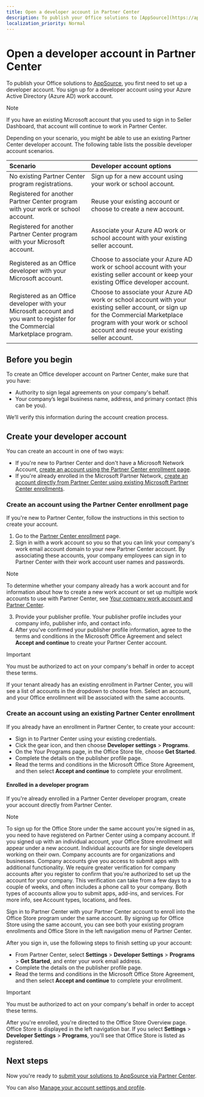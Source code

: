 ```yaml
---
title: Open a developer account in Partner Center
description: To publish your Office solutions to [AppSource](https://appsource.microsoft.com), you first need to set up a developer account.
localization_priority: Normal
---
```


# Open a developer account in Partner Center

To publish your Office solutions to [AppSource](https://appsource.microsoft.com), you first need to set up a developer account. You sign up for a developer account using your Azure Active Directory (Azure AD) work account.

> [!NOTE]
> If you have an existing Microsoft account that you used to sign in to Seller Dashboard, that account will continue to work in Partner Center.

Depending on your scenario, you might be able to use an existing Partner Center developer account. The following table lists the possible developer account scenarios.

|**Scenario**|**Developer account options**|
|:-----------|:-----------------|
|No existing Partner Center program registrations.|Sign up for a new account using your work or school account.|
|Registered for another Partner Center program with your work or school account.|Reuse your existing account or choose to create a new account.|
|Registered for another Partner Center program with your Microsoft account.|Associate your Azure AD work or school account with your existing seller account.|
|Registered as an Office developer with your Microsoft account.|Choose to associate your Azure AD work or school account with your existing seller account or keep your existing Office developer account.|
|Registered as an Office developer with your Microsoft account and you want to register for the Commercial Marketplace program.|Choose to associate your Azure AD work or school account with your existing seller account, or sign up for the Commercial Marketplace program with your work or school account and reuse your existing seller account.|

## Before you begin

To create an Office developer account on Partner Center, make sure that you have:

- Authority to sign legal agreements on your company's behalf.
- Your company’s legal business name, address, and primary contact (this can be you).

We’ll verify this information during the account creation process.

## Create your developer account
You can create an account in one of two ways:

- If you're new to Partner Center and don't have a Microsoft Network Account, [create an account using the Partner Center enrollment page](#create-an-account-using-the-partner-center-enrollment-page).
- If you're already enrolled in the Microsoft Partner Network, [create an account directly from Partner Center using existing Microsoft Partner Center enrollments]().

### Create an account using the Partner Center enrollment page
If you're new to Partner Center, follow the instructions in this section to create your account. 

1. Go to the [Partner Center enrollment](https://partner.microsoft.com/en-us/dashboard/account/v3/enrollment/introduction/office) page.
2. Sign in with a work account so you so that you can link your company's work email account domain to your new Partner Center account. By associating these accounts, your company employees can sign in to Partner Center with their work account user names and passwords.

  > [!NOTE]
  > To determine whether your company already has a work account and for information about how to create a new work account or set up multiple work accounts to use with Partner Center, see [Your company work account and Partner Center](https://docs.microsoft.com//azure/marketplace/partner-center-portal/company-work-accounts).

3. Provide your publisher profile. Your publisher profile includes your company info, publisher info, and contact info.
4. After you've confirmed your publisher profile information, agree to the terms and conditions in the Microsoft Office Agreement and select **Accept and continue** to create your Partner Center account.

> [!IMPORTANT]
> You must be authorized to act on your company's behalf in order to accept these terms.

If your tenant already has an existing enrollment in Partner Center, you will see a list of accounts in the dropdown to choose from. Select an account, and your Office enrollmnent will be associated with the same accounts.

### Create an account using an existing Partner Center enrollment
If you already have an enrollment in Partner Center, to create your account:

- Sign in to Partner Center using your existing credentials.
- Cick the gear icon, and then choose **Developer settings** > **Programs**.
- On the Your Programs page, in the Office Store tile, choose **Get Started**.
- Complete the details on the publisher profile page.
- Read the terms and conditions in the Microsoft Office Store Agreement, and then select **Accept and continue** to complete your enrollment.

#### Enrolled in a developer program
If you're already enrolled in a Partner Center developer program, create your account directly from Partner Center.

> [!NOTE]
> To sign up for the Office Store under the same account you're signed in as, you need to have registered on Partner Center using a company account. If you signed up with an individual account, your Office Store enrollment will appear under a new account.
> Individual accounts are for single developers working on their own. Company accounts are for organizations and businesses. Company accounts give you access to submit apps with additional functionality. We require greater verification for company accounts after you register to confirm that you're authorized to set up the account for your company. This verification can take from a few days to a couple of weeks, and often includes a phone call to your company. Both types of accounts allow you to submit apps, add-ins, and services. For more info, see Account types, locations, and fees.

Sign in to Partner Center with your Partner Center account to enroll into the Office Store program under the same account. By signing up for Office Store using the same account, you can see both your existing program enrollments and Office Store in the left navigation menu of Partner Center.

After you sign in, use the following steps to finish setting up your account:

- From Partner Center, select **Settings** > **Developer Settings** > **Programs** > **Get Started**, and enter your work email address.
- Complete the details on the publisher profile page.
- Read the terms and conditions in the Microsoft Office Store Agreement, and then select **Accept and continue** to complete your enrollment.

> [!IMPORTANT]
> You must be authorized to act on your company's behalf in order to accept these terms.

After you're enrolled, you're directed to the Office Store Overview page. Office Store is displayed in the left navigation bar. If you select **Settings** > **Developer Settings** > **Programs**, you'll see that Office Store is listed as registered.

## Next steps
Now you're ready to [submit your solutions to AppSource via Partner Center](use-partner-center-to-submit-to-appsource.md).

You can also [Manage your account settings and profile](manage-account-settings-and-profile.md).


